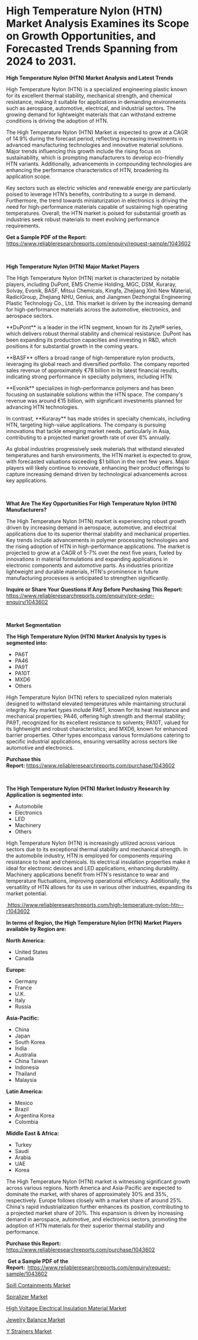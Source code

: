 <p><h1>High Temperature Nylon (HTN) Market Analysis Examines its Scope on Growth Opportunities, and Forecasted Trends Spanning from 2024 to 2031.</h1></p><p><strong>High Temperature Nylon (HTN) Market Analysis and Latest Trends</strong></p>
<p><p>High Temperature Nylon (HTN) is a specialized engineering plastic known for its excellent thermal stability, mechanical strength, and chemical resistance, making it suitable for applications in demanding environments such as aerospace, automotive, electrical, and industrial sectors. The growing demand for lightweight materials that can withstand extreme conditions is driving the adoption of HTN.</p><p>The High Temperature Nylon (HTN) Market is expected to grow at a CAGR of 14.9% during the forecast period, reflecting increasing investments in advanced manufacturing technologies and innovative material solutions. Major trends influencing this growth include the rising focus on sustainability, which is prompting manufacturers to develop eco-friendly HTN variants. Additionally, advancements in compounding technologies are enhancing the performance characteristics of HTN, broadening its application scope.</p><p>Key sectors such as electric vehicles and renewable energy are particularly poised to leverage HTN’s benefits, contributing to a surge in demand. Furthermore, the trend towards miniaturization in electronics is driving the need for high-performance materials capable of sustaining high operating temperatures. Overall, the HTN market is poised for substantial growth as industries seek robust materials to meet evolving performance requirements.</p></p>
<p><strong>Get a Sample PDF of the Report:&nbsp;</strong> <a href="https://www.reliableresearchreports.com/enquiry/request-sample/1043602?utm_campaign=5&utm_medium=2&utm_source=Github&utm_content=ia&utm_term=18102024&utm_id=high-temperature-nylon-htn">https://www.reliableresearchreports.com/enquiry/request-sample/1043602</a></p>
<p>&nbsp;</p>
<p><strong>High Temperature Nylon (HTN) Major Market Players</strong></p>
<p><p>The High Temperature Nylon (HTN) market is characterized by notable players, including DuPont, EMS Chemie Holding, MGC, DSM, Kuraray, Solvay, Evonik, BASF, Mitsui Chemicals, Kingfa, Zhejiang Xinli New Material, RadiciGroup, Zhejiang NHU, Genius, and Jiangmen Dezhongtai Engineering Plastic Technology Co., Ltd. This market is driven by the increasing demand for high-performance materials across the automotive, electronics, and aerospace sectors.</p><p>**DuPont** is a leader in the HTN segment, known for its Zytel® series, which delivers robust thermal stability and chemical resistance. DuPont has been expanding its production capacities and investing in R&D, which positions it for substantial growth in the coming years. </p><p>**BASF** offers a broad range of high-temperature nylon products, leveraging its global reach and diversified portfolio. The company reported sales revenue of approximately €78 billion in its latest financial results, indicating strong performance in specialty polymers, including HTN.</p><p>**Evonik** specializes in high-performance polymers and has been focusing on sustainable solutions within the HTN space. The company's revenue was around €15 billion, with significant investments planned for advancing HTN technologies.</p><p>In contrast, **Kuraray** has made strides in specialty chemicals, including HTN, targeting high-value applications. The company is pursuing innovations that tackle emerging market needs, particularly in Asia, contributing to a projected market growth rate of over 6% annually.</p><p>As global industries progressively seek materials that withstand elevated temperatures and harsh environments, the HTN market is expected to grow, with forecasted valuations exceeding $1 billion in the next few years. Major players will likely continue to innovate, enhancing their product offerings to capture increasing demand driven by technological advancements across key applications.</p></p>
<p>&nbsp;</p>
<p><strong>What Are The Key Opportunities For High Temperature Nylon (HTN) Manufacturers?</strong></p>
<p><p>The High Temperature Nylon (HTN) market is experiencing robust growth driven by increasing demand in aerospace, automotive, and electrical applications due to its superior thermal stability and mechanical properties. Key trends include advancements in polymer processing technologies and the rising adoption of HTN in high-performance applications. The market is projected to grow at a CAGR of 5-7% over the next five years, fueled by innovations in material formulations and expanding applications in electronic components and automotive parts. As industries prioritize lightweight and durable materials, HTN's prominence in future manufacturing processes is anticipated to strengthen significantly.</p></p>
<p><strong>Inquire or Share Your Questions If Any Before Purchasing This Report:</strong> <a href="https://www.reliableresearchreports.com/enquiry/pre-order-enquiry/1043602?utm_campaign=5&utm_medium=2&utm_source=Github&utm_content=ia&utm_term=18102024&utm_id=high-temperature-nylon-htn">https://www.reliableresearchreports.com/enquiry/pre-order-enquiry/1043602</a></p>
<p>&nbsp;</p>
<p><strong>Market Segmentation</strong></p>
<p><strong>The High Temperature Nylon (HTN) Market Analysis by types is segmented into:</strong></p>
<p><ul><li>PA6T</li><li>PA46</li><li>PA9T</li><li>PA10T</li><li>MXD6</li><li>Others</li></ul></p>
<p><p>High Temperature Nylon (HTN) refers to specialized nylon materials designed to withstand elevated temperatures while maintaining structural integrity. Key market types include PA6T, known for its heat resistance and mechanical properties; PA46, offering high strength and thermal stability; PA9T, recognized for its excellent resistance to solvents; PA10T, valued for its lightweight and robust characteristics; and MXD6, known for enhanced barrier properties. Other types encompass various formulations catering to specific industrial applications, ensuring versatility across sectors like automotive and electronics.</p></p>
<p><strong>Purchase this Report:&nbsp;</strong><a href="https://www.reliableresearchreports.com/purchase/1043602?utm_campaign=5&utm_medium=2&utm_source=Github&utm_content=ia&utm_term=18102024&utm_id=high-temperature-nylon-htn">https://www.reliableresearchreports.com/purchase/1043602</a></p>
<p>&nbsp;</p>
<p><strong>The High Temperature Nylon (HTN) Market Industry Research by Application is segmented into:</strong></p>
<p><ul><li>Automobile</li><li>Electronics</li><li>LED</li><li>Machinery</li><li>Others</li></ul></p>
<p><p>High Temperature Nylon (HTN) is increasingly utilized across various sectors due to its exceptional thermal stability and mechanical strength. In the automobile industry, HTN is employed for components requiring resistance to heat and chemicals. Its electrical insulation properties make it ideal for electronic devices and LED applications, enhancing durability. Machinery applications benefit from HTN's resistance to wear and temperature fluctuations, improving operational efficiency. Additionally, the versatility of HTN allows for its use in various other industries, expanding its market potential.</p></p>
<p><a href="https://www.reliableresearchreports.com/high-temperature-nylon-htn--r1043602?utm_campaign=5&utm_medium=2&utm_source=Github&utm_content=ia&utm_term=18102024&utm_id=high-temperature-nylon-htn">&nbsp;https://www.reliableresearchreports.com/high-temperature-nylon-htn--r1043602</a></p>
<p><strong>In terms of Region, the High Temperature Nylon (HTN) Market Players available by Region are:</strong></p>
<p>
    <p> <strong> North America: </strong>
        <ul>
            <li>United States</li>
            <li>Canada</li>
        </ul>
        </p> 
    <p> <strong> Europe: </strong>
        <ul>
            <li>Germany</li>
            <li>France</li>
            <li>U.K.</li>
            <li>Italy</li>
            <li>Russia</li>
        </ul>
        </p> 
    <p> <strong> Asia-Pacific: </strong>
        <ul>
            <li>China</li>
            <li>Japan</li>
            <li>South Korea</li>
            <li>India</li>
            <li>Australia</li>
            <li>China Taiwan</li>
            <li>Indonesia</li>
            <li>Thailand</li>
            <li>Malaysia</li>
        </ul>
        </p> 
    <p> <strong> Latin America: </strong>
        <ul>
            <li>Mexico</li>
            <li>Brazil</li>
            <li>Argentina Korea</li>
            <li>Colombia</li>
        </ul>
        </p> 
    <p> <strong> Middle East & Africa: </strong>
        <ul>
            <li>Turkey</li>
            <li>Saudi</li>
            <li>Arabia</li>
            <li>UAE</li>
            <li>Korea</li>
        </ul>
    </p>
    </p>
<p><p>The High Temperature Nylon (HTN) market is witnessing significant growth across various regions. North America and Asia-Pacific are expected to dominate the market, with shares of approximately 30% and 35%, respectively. Europe follows closely with a market share of around 25%. China's rapid industrialization further enhances its position, contributing to a projected market share of 20%. This expansion is driven by increasing demand in aerospace, automotive, and electronics sectors, promoting the adoption of HTN materials for their superior thermal stability and performance.</p></p>
<p><strong>Purchase this Report: </strong><a href="https://www.reliableresearchreports.com/purchase/1043602?utm_campaign=5&utm_medium=2&utm_source=Github&utm_content=ia&utm_term=18102024&utm_id=high-temperature-nylon-htn">https://www.reliableresearchreports.com/purchase/1043602</a></p>
<p>&nbsp;<strong>Get a Sample PDF of the Report:&nbsp;&nbsp;</strong><a href="https://www.reliableresearchreports.com/enquiry/request-sample/1043602?utm_campaign=5&utm_medium=2&utm_source=Github&utm_content=ia&utm_term=18102024&utm_id=high-temperature-nylon-htn">https://www.reliableresearchreports.com/enquiry/request-sample/1043602</a></p>
<p><strong></strong></p>
<p><p><a href="https://issuu.com/reportprime-2/docs/spill-containments-market-size-2030_6cc8aa854ae4ee?utm_campaign=5&utm_medium=2&utm_source=Github&utm_content=ia&utm_term=18102024&utm_id=high-temperature-nylon-htn">Spill Containments Market</a></p><p><a href="https://www.linkedin.com/pulse/insights-spiralizer-market-players-size-geographical-regions-zmrke?utm_campaign=5&utm_medium=2&utm_source=Github&utm_content=ia&utm_term=18102024&utm_id=high-temperature-nylon-htn">Spiralizer Market</a></p><p><a href="https://github.com/SidorelaGurakuqi596/Market-Research-Report-List-1/blob/main/high-voltage-electrical-insulation-material-market.md?utm_campaign=5&utm_medium=2&utm_source=Github&utm_content=ia&utm_term=18102024&utm_id=high-temperature-nylon-htn">High Voltage Electrical Insulation Material Market</a></p><p><a href="https://www.linkedin.com/pulse/jewelry-balance-industry-sector-market-dynamics-future-scenarios-3fsve?utm_campaign=5&utm_medium=2&utm_source=Github&utm_content=ia&utm_term=18102024&utm_id=high-temperature-nylon-htn">Jewelry Balance Market</a></p><p><a href="https://issuu.com/reportprime-2/docs/y-strainers-market-size-2030.pptx_ec43f1595aab2f?utm_campaign=5&utm_medium=2&utm_source=Github&utm_content=ia&utm_term=18102024&utm_id=high-temperature-nylon-htn">Y Strainers Market</a></p></p>